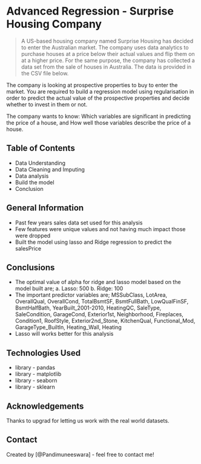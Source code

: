 # Advanced Regression - Surprise Housing Company
> A US-based housing company named Surprise Housing has decided to enter the Australian market. The company uses data analytics to purchase houses at a price below their actual values and flip them on at a higher price. For the same purpose, the company has collected a data set from the sale of houses in Australia. The data is provided in the CSV file below.

The company is looking at prospective properties to buy to enter the market. You are required to build a regression model using regularisation in order to predict the actual value of the prospective properties and decide whether to invest in them or not.

The company wants to know:
    Which variables are significant in predicting the price of a house, and
    How well those variables describe the price of a house.

## Table of Contents
* Data Understanding
* Data Cleaning and Imputing
* Data analysis
* Build the model
* Conclusion

## General Information
- Past few years sales data set used for this analysis
- Few features were unique values and not having much impact those were dropped
- Built the model using lasso and Ridge regression to predict the salesPrice

## Conclusions
- The optimal value of alpha for ridge and lasso model based on the model built are;
    a.	Lasso: 500
    b.	Ridge: 100
- The important predictor variables are;
    MSSubClass, LotArea, OverallQual, OverallCond, TotalBsmtSF, BsmtFullBath, LowQualFinSF, BsmtHalfBath, YearBuilt_2001-2010, HeatingQC, SaleType, SaleCondition, GarageCond, Exterior1st, Neighborhood, Fireplaces, Condition1, RoofStyle,  Exterior2nd_Stone, KitchenQual, Functional_Mod, GarageType_BuiltIn, Heating_Wall, Heating
- Lasso will works better for this analysis

## Technologies Used
- library - pandas
- library - matplotlib
- library - seaborn
- library - sklearn

## Acknowledgements
Thanks to upgrad for letting us work with the real world datasets.

## Contact
Created by [@Pandimuneeswara] - feel free to contact me!
